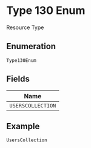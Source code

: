 
# Type 130 Enum

Resource Type

## Enumeration

`Type130Enum`

## Fields

| Name |
|  --- |
| `USERSCOLLECTION` |

## Example

```
UsersCollection
```

